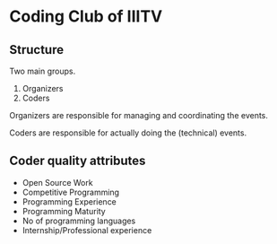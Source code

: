 # Coding Club of IIITV

## Structure

Two main groups. 

1. Organizers
2. Coders

Organizers are responsible for managing and coordinating the events.

Coders are responsible for actually doing the (technical) events.


## Coder quality attributes

* Open Source Work
* Competitive Programming
* Programming Experience
* Programming Maturity
* No of programming languages
* Internship/Professional experience
